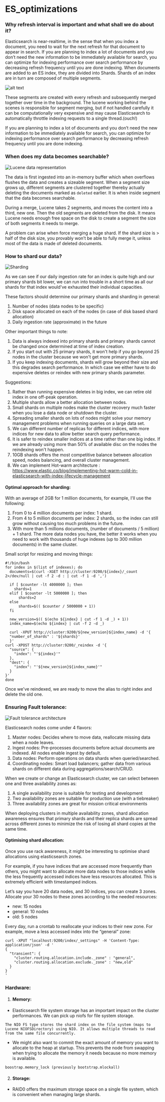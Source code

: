 # ES_optimizations

### Why refresh interval is important and what shall we do about it?

Elasticsearch is near-realtime, in the sense that when you index a document, you need to wait for the next refresh for that document to appear in search. 
If you are planning to index a lot of documents and you don’t need the new information to be immediately available for search, you can optimize for indexing performance over search performance by decreasing refresh frequency until you are done indexing.
When documents are added to an ES index, they are divided into Shards. Shards of an index are in turn are composed of multiple segments.  

![alt text](https://fdv.github.io/running-elasticsearch-fun-profit/003-about-lucene/images/image2.svg "Lucene data structure")


These segments are created with every refresh and subsequently merged together over time in the background.
The lucene working behind the scenes is responsible for segment merging, but if not handled carefully it can be computationally very expensive and may cause Elasticsearch to automatically throttle indexing requests to a single thread.(ouch!)

If you are planning to index a lot of documents and you don’t need the new information to be immediately available for search, you can optimize for indexing performance over search performance by decreasing refresh frequency until you are done indexing.

### When does my data becomes searchable?

![Lucene data representation](images/lucene_data_representation.png)

The data is first ingested into an in-memory buffer which when overflows flushes the data and creates a sizeable segment. 
When a segment size grows up, different segments are clustered together thereby actually deleting the documents marked as `deleted` earlier. It is when inside segment that the data becomes searchable.

During a merge, Lucene takes 2 segments, and moves the content into a third, new one. Then the old segments are deleted from the disk. It means Lucene needs enough free space on the disk to create a segment the size of both segments it needs to merge.

A problem can arise when force merging a huge shard. If the shard size is > half of the disk size, you provably won’t be able to fully merge it, unless most of the data is made of deleted documents.

### How to shard our data?

![Sharding](images/sharding.jpg)

As we can see if our daily ingestion rate for an index is quite high and our primary shards bit lower, we can run into trouble in a short time as all our shards for that index would've exhausted their individual capacities. 

These factors should determine our primary shards and sharding in general: 

1. Number of nodes (data nodes to be specific)
2. Disk space allocated on each of the nodes (in case of disk based shard allocation)
3. Daily ingestion rate (approximate) in the future

Other important things to note:

1. Data is always indexed into primary shards and primary shards cannot be changed once determined at time of index creation. 
2. If you start out with 25 primary shards, it won't help if you go beyond 25 nodes in the cluster because we won't get more primary shards.
3. If you keep indexing documents, shards will grow beyond their size and this degrades search performance. In which case we either have to do expensive deletes or reindex with new primary shards parameter.

Suggestions: 

1. Rather than running expensive deletes in big index, we can retire old index in one off-peak operation.
2. Multiple shards allow a better allocation between nodes.
3. Small shards on multiple nodes make the cluster recovery much faster when you lose a data node or shutdown the cluster.
4. Spreading smaller shards on lots of nodes might solve your memory management problems when running queries on a large data set.
5. We can different number of replicas for different indices, with more indices for new data to allow better search query performance. 
6. It is safer to reindex smaller indices at a time rather than one big index. If we are already using more than 50% of available disc on the nodes the reindexing won't happen. 
7. 10GB shards offers the most competitive balance between allocation speed, nodes balancing, and overall cluster management.
8. We can implement Hot-warm architecture :
 https://www.elastic.co/blog/implementing-hot-warm-cold-in-elasticsearch-with-index-lifecycle-management 

#### Optimal approach for sharding: 

With an average of 2GB for 1 million documents, for example, I'll use the following:
1. From 0 to 4 million documents per index: 1 shard.
2. From 4 to 5 million documents per index: 2 shards, so the index can still grow without causing too much problems in the future.
3. With more than 5 millions documents, (number of documents / 5 million) + 1 shard.
The more data nodes you have, the better it works when you need to work with thousands of huge indexes (up to 300 million documents) in the same cluster.

Small script for resizing and moving things: 

```
#!/bin/bash
for index in $(list of indexes); do
  documents=$(curl -XGET http://cluster:9200/${index}/_count 2>/dev/null | cut -f 2 -d : | cut -f 1 -d ',')
  
  if [ $counter -lt 4000000 ]; then
    shards=1
  elif [ $counter -lt 5000000 ]; then
      shards=2
  else
      shards=$(( $counter / 5000000 + 1)) 
  fi
  
  new_version=$(( $(echo ${index} | cut -f 1 -d _) + 1)) 
  index_name=$(echo ${index} | cut -f 2 -d _)
  
  curl -XPUT http://cluster:9200/${new_version}${index_name} -d '{  
  "number_of_shards" : '${shards}' 
  }'
curl -XPOST http://cluster:9200/_reindex -d '{ 
  "source": {
    "index": "'${index}'"
  },
  "dest": {
    "index": "'${new_version}${index_name}'"
  }
}'
done
```

Once we've reindexed, we are ready to move the alias to right index and delete the old one. 

### Ensuring Fault tolerance: 

![Fault tolerance architecture](https://fdv.github.io/running-elasticsearch-fun-profit/004-cluster-design/images/image1.svg)

Elasticsearch nodes come under 4 flavors:

1. Master nodes: Decides where to move data, reallocate missing data when a node leaves.
2. Ingest nodes: Pre-processes documents before actual documents are indexed. All nodes enable ingest by default.
3. Data nodes: Perform operations on data shards when queried/searched. 
4. Coordinating nodes: Smart load balancers; gather data from various shards on different data during aggregations/search/CRUD.

When we create or change an Elasticsearch cluster, we can select between one and three availability zones as:

1. A single availability zone is suitable for testing and development
2. Two availability zones are suitable for production use (with a tiebreaker)
3. Three availability zones are great for mission critical environments

When deploying clusters in multiple availability zones, shard allocation awareness ensures that primary shards and their replica shards are spread across different zones to minimize the risk of losing all shard copies at the same time.

#### Optimising shard allocation:

Once you use rack awareness, it might be interesting to optimise shard allocations using elasticsearch zones.

For example, if you have indices that are accessed more frequently than others, you might want to allocate more data nodes to those indices while the less frequently accessed indices have less resources allocated. This is extremely efficient with timestamped indices.

Let’s say you have 20 data nodes, and 30 indices, you can create 3 zones. Allocate your 30 nodes to these zones according to the needed resources:

* new: 15 nodes
* general: 10 nodes
* old: 5 nodes

Every day, run a crontab to reallocate your indices to their new zone. For example, move a less accessed index into the “general” zone:

```
curl -XPUT "localhost:9200/index/_settings" -H 'Content-Type: application/json' -d '
{
  "transient": {
    "cluster.routing.allocation.include._zone" : "general",
    "cluster.routing.allocation.exclude._zone" : "new,old"
  }
}
'
```

### Hardware:

1. #### Memory:

* Elasticsearch file system storage has an important impact on the cluster performances. We can pick up niofs for file system storage.

```
The NIO FS type stores the shard index on the file system (maps to Lucene NIOFSDirectory) using NIO. It allows multiple threads to read from the same file concurrently.
```

* We might also want to commit the exact amount of memory you want to allocate to the heap at startup. This prevents the node from swapping when trying to allocate the memory it needs because no more memory is available.

```
boostrap.memory_lock (previously bootstrap.mlockall)
```

2. #### Storage:

* RAID0 offers the maximum storage space on a single file system, which is convenient when managing large shards.